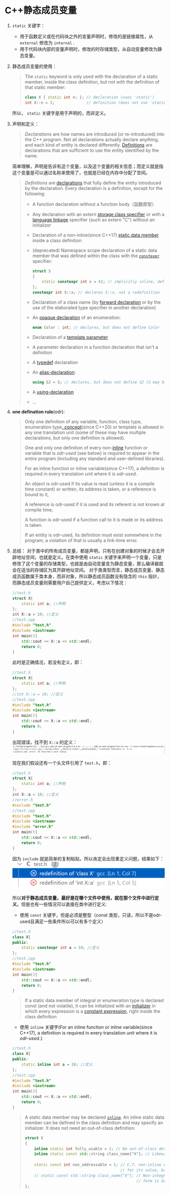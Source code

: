 # C++静态成员变量

1. `static`  关键字：

   * 用于函数定义或在代码块之外的变量声明时，修改的是链接属性，从 `external` 修改为 `internal` .
   * 用于代码块内部的变量声明时，修改的时存储类型，从自动变量修改为静态变量。

2. 静态成员变量的使用：

   > The `static` keyword is only used with the declaration of a static member, inside the class definition, but not with the definition of that static member:
   > ```cpp
   > class X { static int n; }; // declaration (uses 'static')
   > int X::n = 1;              // definition (does not use 'static')
   > ```

   所以， `static` 关键字是用于声明的，而非定义。

3. 声明和定义：

   > *Declarations* are how names are introduced (or re-introduced) into the C++ program. Not all declarations actually declare anything, and each kind of entity is declared differently. [Definitions](https://en.cppreference.com/w/cpp/language/definition) are declarations that are sufficient to use the entity identified by the name.

   简单理解，声明是告诉有这个变量，以及这个变量的相关信息；而定义就是指这个变量是可以通过名称来使用了，也就是已经在内存中分配了空间。

   > *Definitions* are [declarations](https://en.cppreference.com/w/cpp/language/declarations) that fully define the entity introduced by the declaration. Every declaration is a definition, except for the following:
   >
   > * A function declaration without a function body（函数原型）
   >
   > * Any declaration with an extern [storage class specifier](https://en.cppreference.com/w/cpp/language/storage_duration) or with a [language linkage](https://en.cppreference.com/w/cpp/language/language_linkage) specifier (such as extern "C") without an initializer
   >
   > * Declaration of a non-inline(since C++17) [static data member](https://en.cppreference.com/w/cpp/language/static) inside a class definition
   >
   > * (deprecated) Namespace scope declaration of a static data member that was defined within the class with the [`constexpr`](https://en.cppreference.com/w/cpp/language/constexpr) specifier:
   >   ```cpp
   >   struct S
   >   {
   >       static constexpr int x = 42; // implicitly inline, defines S::x
   >   };
   >   constexpr int S::x; // declares S::x, not a redefinition
   >   ```
   >
   > * Declaration of a class name (by [forward declaration](https://en.cppreference.com/w/cpp/language/class#Forward_declaration) or by the use of the elaborated type specifier in another declaration)
   >
   > * An [opaque declaration](https://en.cppreference.com/w/cpp/language/enum) of an enumeration:
   >   ```cpp
   >   enum Color : int; // declares, but does not define Color
   >   ```
   >
   > * Declaration of a [template parameter](https://en.cppreference.com/w/cpp/language/template_parameters)
   >
   > * A parameter declaration in a function declaration that isn't a definition
   >
   > * A [typedef](https://en.cppreference.com/w/cpp/language/typedef) declaration
   >
   > * An [alias-declaration](https://en.cppreference.com/w/cpp/language/type_alias):
   >   ```cpp
   >   using S2 = S; // declares, but does not define S2 (S may be incomplete)
   >   ```
   >
   > * A [using-declaration](https://en.cppreference.com/w/cpp/language/using_declaration)
   >
   > * ...

4. **one defination rule**(odr):

   > Only one definition of any variable, function, class type, enumeration type[, concept](https://en.cppreference.com/w/cpp/language/constraints)(since C++20) or template is allowed in any one translation unit (some of these may have multiple declarations, but only one definition is allowed).
   >
   > One and only one definition of every non-[inline](https://en.cppreference.com/w/cpp/language/inline) function or variable that is *odr-used* (see below) is required to appear in the entire program (including any standard and user-defined libraries).
   >
   > For an inline function or inline variable(since C++17), a definition is required in every translation unit where it is *odr-used* ﻿.
   >
   > An object is odr-used if its value is read (unless it is a compile time constant) or written, its address is taken, or a reference is bound to it,
   >
   > A reference is odr-used if it is used and its referent is not known at compile time,
   >
   > A function is odr-used if a function call to it is made or its address is taken.
   >
   > If an entity is odr-used, its definition must exist somewhere in the program; a violation of that is usually a link-time error.

5. 总结：
   对于类中的所有成员变量，都是声明，只有在创建对象的时候才会去开辟地址空间，也就是定义。在类中使用  `static` 关键字来声明一个变量，只是修改了这个变量的存储类型，也就是由自动变量变为静态变量，那么编译器就会在适当的存储区为其开辟地址空间。
   对于类类型而言，静态成员变量、静态成员函数属于类本身，而非对象，所以静态成员函数没有隐含的 `this` 指针，而静态成员变量则需要用户自己提供定义，考虑以下情况：

   ```cpp
   //test.h
   struct X{
       static int a; //声明
   };
   int X::a = 10; //定义
   //test.cpp
   #include "test.h"
   #include <iostream>
   int main(){
       std::cout << X::a << std::endl;
       return 0;
   }
   ```

   此时是正确情况，若没有定义，即：
   ```cpp
   //test.h
   struct X{
       static int a; //声明
   };
   //int X::a = 10; //定义
   //test.cpp
   #include "test.h"
   #include <iostream>
   int main(){
       std::cout << X::a << std::endl;
       return 0;
   }
   ```

   出现错误，找不到 `X::a` 的定义：
   ![image-20250102134035445](img/image-20250102134035445.png)

   现在我们假设还有一个头文件引用了 `test.h`，即：
   ```cpp
   //test.h
   struct X{
       static int a; //声明
   };
   int X::a = 10; //定义
   //error.h
   #include "test.h"
   //test.cpp
   #include "test.h"
   #include <iostream>
   #include "error.h"
   int main(){
       std::cout << X::a << std::endl;
       return 0;
   }
   ```

   因为 `include` 就是简单的复制粘贴，所以肯定会出现重定义问题，结果如下：
   ![image-20250102134544706](img/image-20250102134544706.png)

   所以**对于静态成员变量，最好是在哪个文件中使用，就在那个文件中进行定义**。但是也有一些情况可以直接在类中进行定义:

   * 使用 `const` 关键字，但是必须是整型（const 类型，只读，所以不是odr-used且满足一些条件所以可以有多个定义）

   ```cpp
   //test.h
   class X{
   public:
       static constexpr int a = 10; //定义
   };
   //test.cpp
   #include "test.h"
   #include <iostream>
   int main(){
       std::cout << X::a << std::endl;
       return 0;
   }
   ```

   > If a static data member of integral or enumeration type is declared const (and not volatile), it can be initialized with an [initializer](https://en.cppreference.com/w/cpp/language/initialization) in which every expression is a [constant expression](https://en.cppreference.com/w/cpp/language/constexpr), right inside the class definition

   * 使用 `inline` 关键字(For an inline function or inline variable(since C++17), a definition is required in every translation unit where it is *odr-used* ﻿.)

   ```cpp
   //test.h
   class X{
   public:
       static inline int a = 10; //定义
   };
   //test.cpp
   #include "test.h"
   #include <iostream>
   int main(){
       std::cout << X::a << std::endl;
       return 0;
   }
   ```

   > A static data member may be declared [`inline`](https://en.cppreference.com/w/cpp/language/inline). An inline static data member can be defined in the class definition and may specify an initializer. It does not need an out-of-class definition:
   >
   > ```cpp
   > struct X
   > {
   >     inline static int fully_usable = 1; // No out-of-class definition required, ODR-usable
   >     inline static const std::string class_name{"X"}; // Likewise
   >  
   >     static const int non_addressable = 1; // C.f. non-inline constants, usable
   >                                           // for its value, but not ODR-usable
   >     // static const std::string class_name{"X"}; // Non-integral declaration of this
   >                                                  // form is disallowed entirely
   > };
   > ```

